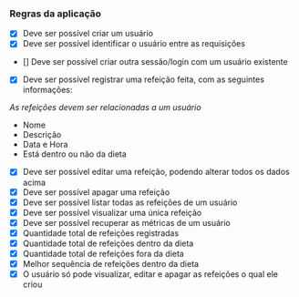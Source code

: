 ### Regras da aplicação

- [X] Deve ser possível criar um usuário
- [X] Deve ser possível identificar o usuário entre as requisições
- [] Deve ser possível criar outra sessão/login com um usuário existente
- [X] Deve ser possível registrar uma refeição feita, com as seguintes informações:

*As refeições devem ser relacionadas a um usuário*

- Nome
- Descrição
- Data e Hora
- Está dentro ou não da dieta

- [X] Deve ser possível editar uma refeição, podendo alterar todos os dados acima
- [X] Deve ser possível apagar uma refeição
- [X] Deve ser possível listar todas as refeições de um usuário
- [X] Deve ser possível visualizar uma única refeição
- [X] Deve ser possível recuperar as métricas de um usuário
- [X] Quantidade total de refeições registradas
- [X] Quantidade total de refeições dentro da dieta
- [X] Quantidade total de refeições fora da dieta
- [X] Melhor sequência de refeições dentro da dieta
- [X] O usuário só pode visualizar, editar e apagar as refeições o qual ele criou
